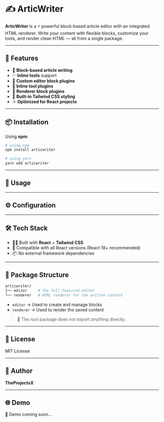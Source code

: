 # ✍️ ArticWriter

**ArticWriter** is a ⚡ powerful block-based article editor with an integrated HTML renderer. Write your content with flexible blocks, customize your tools, and render clean HTML — all from a single package.

---

## 🚀 Features

-   🧱 **Block-based article writing**
-   ✨ **Inline tools** support
-   🧩 **Custom editor block plugins**
-   🔧 **Inline tool plugins**
-   🎨 **Renderer block plugins**
-   💅 **Built-in Tailwind CSS styling**
-   ⚛️ **Optimized for React projects**

---

## 📦 Installation

Using **npm**:

```bash
# using npm
npm install articwriter

# using yarn
yarn add articwriter
```

---

## 🔧 Usage

<!-- TODO: Add usage example here -->

---

## ⚙️ Configuration

<!-- TODO: Add configuration options here -->

---

## 🛠️ Tech Stack

-   🧑‍💻 Built with **React** + **Tailwind CSS**
-   🔁 Compatible with all React versions (React 18+ recommended)
-   📦 No external framework dependencies

---

## 📁 Package Structure

```bash
articwriter/
├── editor     # The full-featured editor
└── renderer   # HTML renderer for the written content
```

-   `editor` → Used to create and manage blocks
-   `renderer` → Used to render the saved content

> 📌 The root package does not export anything directly.

---

## 📜 License

MIT License

---

## 👤 Author

**TheProjectsX**

---

## 🌐 Demo

🚧 Demo coming soon...
